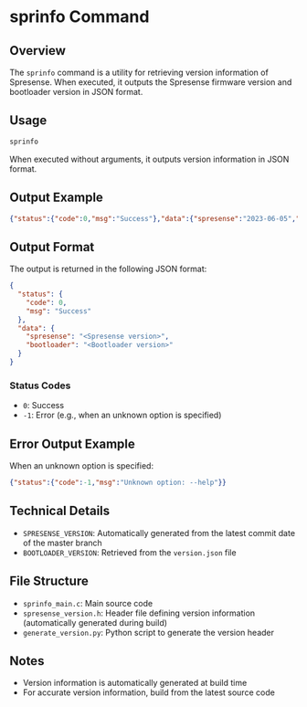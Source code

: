 # sprinfo Command

## Overview

The `sprinfo` command is a utility for retrieving version information of Spresense. When executed, it outputs the Spresense firmware version and bootloader version in JSON format.

## Usage

```bash
sprinfo
```

When executed without arguments, it outputs version information in JSON format.

## Output Example

```json
{"status":{"code":0,"msg":"Success"},"data":{"spresense":"2023-06-05","bootloader":"v3.4.1"}}
```

## Output Format

The output is returned in the following JSON format:

```json
{
  "status": {
    "code": 0,
    "msg": "Success"
  },
  "data": {
    "spresense": "<Spresense version>",
    "bootloader": "<Bootloader version>"
  }
}
```

### Status Codes

- `0`: Success
- `-1`: Error (e.g., when an unknown option is specified)

## Error Output Example

When an unknown option is specified:

```json
{"status":{"code":-1,"msg":"Unknown option: --help"}}
```

## Technical Details

- `SPRESENSE_VERSION`: Automatically generated from the latest commit date of the master branch
- `BOOTLOADER_VERSION`: Retrieved from the `version.json` file

## File Structure

- `sprinfo_main.c`: Main source code
- `spresense_version.h`: Header file defining version information (automatically generated during build)
- `generate_version.py`: Python script to generate the version header

## Notes

- Version information is automatically generated at build time
- For accurate version information, build from the latest source code
